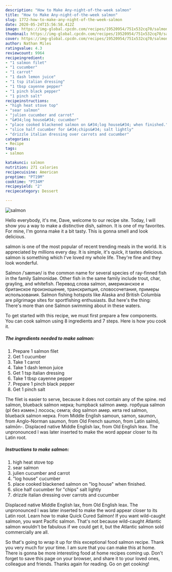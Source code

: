 ```yaml
---
description: "How to Make Any-night-of-the-week salmon"
title: "How to Make Any-night-of-the-week salmon"
slug: 1772-how-to-make-any-night-of-the-week-salmon
date: 2020-05-24T15:56:58.412Z
image: https://img-global.cpcdn.com/recipes/19520954/751x532cq70/salmon-recipe-main-photo.jpg
thumbnail: https://img-global.cpcdn.com/recipes/19520954/751x532cq70/salmon-recipe-main-photo.jpg
cover: https://img-global.cpcdn.com/recipes/19520954/751x532cq70/salmon-recipe-main-photo.jpg
author: Nathan Miles
ratingvalue: 4.3
reviewcount: 9964
recipeingredient:
- "1 salmon filet"
- "1 cucumber"
- "1 carrot"
- "1 dash lemon juice"
- "1 tsp italian dressing"
- "1 tbsp cayenne pepper"
- "1 pinch black pepper"
- "1 pinch salt"
recipeinstructions:
- "high heat stove top"
- "sear salmon"
- "julien cucumber and carrot"
- "&#34;log house&#34; cucumber"
- "place cooked blackened salmon on &#34;log house&#34; when finished."
- "slice half cucumber for &#34;chips&#34; salt lightly"
- "drizzle italian dressing over carrots and cucumber"
categories:
- Recipe
tags:
- salmon

katakunci: salmon 
nutrition: 271 calories
recipecuisine: American
preptime: "PT19M"
cooktime: "PT34M"
recipeyield: "2"
recipecategory: Dessert

---
```



![salmon](https://img-global.cpcdn.com/recipes/19520954/751x532cq70/salmon-recipe-main-photo.jpg)

Hello everybody, it's me, Dave, welcome to our recipe site. Today, I will show you a way to make a distinctive dish, salmon. It is one of my favorites. For mine, I'm gonna make it a bit tasty. This is gonna smell and look delicious.

salmon is one of the most popular of recent trending meals in the world. It is appreciated by millions every day. It is simple, it's quick, it tastes delicious. salmon is something which I've loved my whole life. They're fine and they look wonderful.

Salmon /ˈsæmən/ is the common name for several species of ray-finned fish in the family Salmonidae. Other fish in the same family include trout, char, grayling, and whitefish. Перевод слова salmon, американское и британское произношение, транскрипция, словосочетания, примеры использования. Salmon fishing hotspots like Alaska and British Columbia are pilgrimage sites for sportfishing enthusiasts. But here&#39;s the thing: There&#39;s more than one Salmon swimming about in these waters.


To get started with this recipe, we must first prepare a few components. You can cook salmon using 8 ingredients and 7 steps. Here is how you cook it.

<!--inarticleads1-->

##### The ingredients needed to make salmon:

1. Prepare 1 salmon filet
1. Get 1 cucumber
1. Take 1 carrot
1. Take 1 dash lemon juice
1. Get 1 tsp italian dressing
1. Take 1 tbsp cayenne pepper
1. Prepare 1 pinch black pepper
1. Get 1 pinch salt


The filet is easier to serve, because it does not contain any of the spine. red salmon, blueback salmon нерка; humpback salmon амер. горбуша salmon (pl без измен.) лосось; семга; dog salmon амер. кета red salmon, blueback salmon нерка. From Middle English samoun, samon, saumon, from Anglo-Norman saumon, from Old French saumon, from Latin salmō, salmōn-. Displaced native Middle English lax, from Old English leax. The unpronounced l was later inserted to make the word appear closer to its Latin root. 

<!--inarticleads2-->

##### Instructions to make salmon:

1. high heat stove top
1. sear salmon
1. julien cucumber and carrot
1. &#34;log house&#34; cucumber
1. place cooked blackened salmon on &#34;log house&#34; when finished.
1. slice half cucumber for &#34;chips&#34; salt lightly
1. drizzle italian dressing over carrots and cucumber


Displaced native Middle English lax, from Old English leax. The unpronounced l was later inserted to make the word appear closer to its Latin root. Learn how to make Quick Cured Salmon! If you want wild-caught salmon, you want Pacific salmon. That&#39;s not because wild-caught Atlantic salmon wouldn&#39;t be fabulous if we could get it, but the Atlantic salmon sold commercially are all. 

So that's going to wrap it up for this exceptional food salmon recipe. Thank you very much for your time. I am sure that you can make this at home. There is gonna be more interesting food at home recipes coming up. Don't forget to save this page on your browser, and share it to your loved ones, colleague and friends. Thanks again for reading. Go on get cooking!

